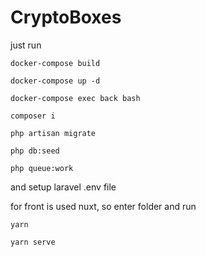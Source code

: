 # CryptoBoxes
just run

```
docker-compose build

docker-compose up -d

docker-compose exec back bash

composer i

php artisan migrate

php db:seed

php queue:work
```

and setup laravel  .env file

for front is used nuxt, so enter folder and run 
```
yarn

yarn serve
```
